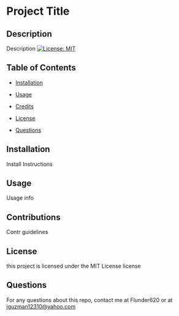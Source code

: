 # Project Title

## Description

Description
[![License: MIT](https://img.shields.io/badge/License-MIT-yellow.svg)](https://opensource.org/licenses/MIT)
## Table of Contents


- [Installation](#installation)

- [Usage](#usage)

- [Credits](#credits)

- [License](#license)

- [Questions](#questions)

## Installation

Install Instructions

## Usage

Usage info

## Contributions

Contr guidelines

## License

  this project is licensed under the MIT License license

## Questions

For any questions about this repo, contact me at Flunder620 or at jguzman12310@yahoo.com
